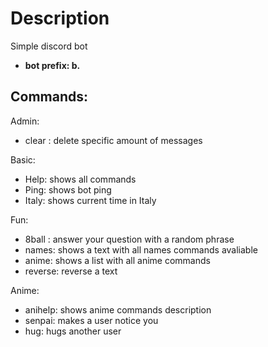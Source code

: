 # Description
Simple discord bot
 - **bot prefix: b.**

## Commands: 
Admin:
  - clear <quantity>: delete specific amount of messages
 
Basic:
  - Help: shows all commands
  - Ping: shows bot ping
  - Italy: shows current time in Italy
  
Fun:
  - 8ball <question>: answer your question with a random phrase
  - names: shows a text with all names commands avaliable
  - anime: shows a list with all anime commands
  - reverse: reverse a text
 
Anime:
  - anihelp: shows anime commands description
  - senpai: makes a user notice you
  - hug: hugs another user
